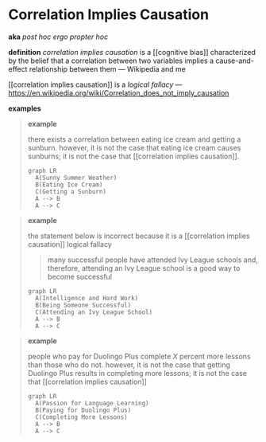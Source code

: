# Correlation Implies Causation

**aka** _post hoc ergo propter hoc_

**definition** _correlation implies causation_ is a [[cognitive bias]] characterized by the belief that a correlation between two variables implies a cause-and-effect relationship between them &mdash; Wikipedia and me

[[correlation implies causation]] is a _logical fallacy_ &mdash; <https://en.wikipedia.org/wiki/Correlation_does_not_imply_causation>

**examples**

> **example**
>
> there exists a correlation between eating ice cream and getting a sunburn. however, it is not the case that eating ice cream causes sunburns; it is not the case that [[correlation implies causation]].
>
> ```mermaid
> graph LR
>   A(Sunny Summer Weather)
>   B(Eating Ice Cream)
>   C(Getting a Sunburn)
>   A --> B
>   A --> C
> ```

> **example**
>
> the statement below is incorrect because it is a [[correlation implies causation]] logical fallacy
>
> > many successful people have attended Ivy League schools and, therefore, attending an Ivy League school is a good way to become successful
>
> ```mermaid
> graph LR
>   A(Intelligence and Hard Work)
>   B(Being Someone Successful)
>   C(Attending an Ivy League School)
>   A --> B
>   A --> C
> ```

> **example**
>
> people who pay for Duolingo Plus complete $X$ percent more lessons than those who do not. however, it is not the case that getting Duolingo Plus results in completing more lessons; it is not the case that [[correlation implies causation]]
>
> ```mermaid
> graph LR
>   A(Passion for Language Learning)
>   B(Paying for Duolingo Plus)
>   C(Completing More Lessons)
>   A --> B
>   A --> C
> ```
